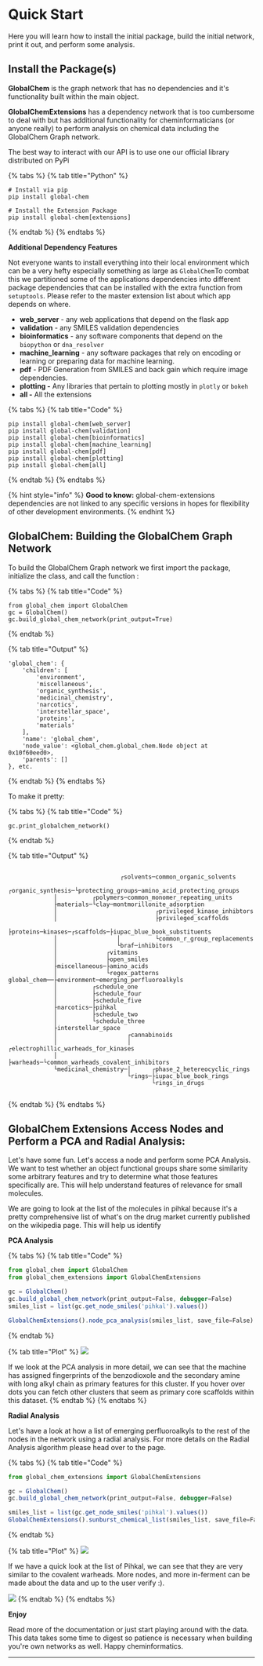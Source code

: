 # Quick Start

Here you will learn how to install the initial package, build the initial network, print it out, and perform some analysis.&#x20;

## Install the Package(s)

**GlobalChem** is the graph network that has no dependencies and it's functionality built within the main object.

**GlobalChemExtensions** has a dependency network that is too cumbersome to deal with but has additional functionality for cheminformaticians (or anyone really) to perform analysis on chemical data including the GlobalChem Graph network.&#x20;

The best way to interact with our API is to use one our official library distributed on PyPi

{% tabs %}
{% tab title="Python" %}
```
# Install via pip
pip install global-chem 

# Install the Extension Package
pip install global-chem[extensions]
```
{% endtab %}
{% endtabs %}

**Additional Dependency Features**

Not everyone wants to install everything into their local environment which can be a very hefty especially something as large as `GlobalChem`To combat this we partitioned some of the applications dependencies into different package dependencies that can be installed with the extra function from `setuptools`. Please refer to the master extension list about which app depends on where.

* **web\_server** - any web applications that depend on the flask app
* **validation** - any SMILES validation dependencies
* **bioinformatics** - any software components that depend on the `biopython` or `dna_resolver`
* **machine\_learning** - any software packages that rely on encoding or learning or preparing data for machine learning.&#x20;
* **pdf** - PDF Generation from SMILES and back gain which require image dependencies.&#x20;
* **plotting -** Any libraries that pertain to plotting mostly in `plotly` or `bokeh`
* **all -** All the extensions

{% tabs %}
{% tab title="Code" %}
```
pip install global-chem[web_server]
pip install global-chem[validation]
pip install global-chem[bioinformatics]
pip install global-chem[machine_learning]
pip install global-chem[pdf]
pip install global-chem[plotting]
pip install global-chem[all]
```
{% endtab %}
{% endtabs %}

{% hint style="info" %}
**Good to know:** global-chem-extensions dependencies are not linked to any specific versions in hopes for flexibility of other development environments.&#x20;
{% endhint %}

## GlobalChem: Building the GlobalChem Graph Network

To build the GlobalChem Graph network we first import the package, initialize the class, and call the function :

{% tabs %}
{% tab title="Code" %}
```
from global_chem import GlobalChem
gc = GlobalChem()
gc.build_global_chem_network(print_output=True)
```
{% endtab %}

{% tab title="Output" %}
```
'global_chem': {
    'children': [
        'environment',
        'miscellaneous',
        'organic_synthesis',
        'medicinal_chemistry',
        'narcotics',
        'interstellar_space',
        'proteins',
        'materials'
    ],
    'name': 'global_chem',
    'node_value': <global_chem.global_chem.Node object at 0x10f60eed0>,
    'parents': []
}, etc.
```
{% endtab %}
{% endtabs %}

To make it pretty:

{% tabs %}
{% tab title="Code" %}
```
gc.print_globalchem_network()
```
{% endtab %}

{% tab title="Output" %}
```

                                ┌solvents─common_organic_solvents
             ┌organic_synthesis─└protecting_groups─amino_acid_protecting_groups
             │          ┌polymers─common_monomer_repeating_units
             ├materials─└clay─montmorillonite_adsorption
             │                            ┌privileged_kinase_inhibtors
             │                            ├privileged_scaffolds
             ├proteins─kinases─┌scaffolds─├iupac_blue_book_substituents
             │                 │          └common_r_group_replacements
             │                 └braf─inhibitors
             │              ┌vitamins
             │              ├open_smiles
             ├miscellaneous─├amino_acids
             │              └regex_patterns
global_chem──├environment─emerging_perfluoroalkyls
             │          ┌schedule_one
             │          ├schedule_four
             │          ├schedule_five
             ├narcotics─├pihkal
             │          ├schedule_two
             │          └schedule_three
             ├interstellar_space
             │                    ┌cannabinoids
             │                    │         ┌electrophillic_warheads_for_kinases
             │                    ├warheads─└common_warheads_covalent_inhibitors
             └medicinal_chemistry─│      ┌phase_2_hetereocyclic_rings
                                  └rings─├iupac_blue_book_rings
                                         └rings_in_drugs
                                         
```
{% endtab %}
{% endtabs %}

## GlobalChem Extensions Access Nodes and Perform a PCA  and Radial Analysis:

Let's have some fun. Let's access a node and perform some PCA Analysis. We want to test whether an object functional groups share some similarity some arbitrary features and try to determine what those features specifically are. This will help understand features of relevance for small molecules.&#x20;

We are going to look at the list of the molecules in pihkal because it's a pretty comprehensive list of what's on the drug market currently published on the wikipedia page. This will help us identify&#x20;

**PCA Analysis**

{% tabs %}
{% tab title="Code" %}
```javascript
from global_chem import GlobalChem
from global_chem_extensions import GlobalChemExtensions

gc = GlobalChem()
gc.build_global_chem_network(print_output=False, debugger=False)
smiles_list = list(gc.get_node_smiles('pihkal').values())

GlobalChemExtensions().node_pca_analysis(smiles_list, save_file=False)
```
{% endtab %}

{% tab title="Plot" %}
![](<.gitbook/assets/Screen Shot 2022-02-24 at 8.43.47 AM.png>)

If we look at the PCA analysis in more detail, we can see that the machine has assigned fingerprints of the benzodioxole and the secondary amine with long alkyl chain as primary features for this cluster. If you hover over dots you can fetch other clusters that seem as primary core scaffolds within this dataset.&#x20;
{% endtab %}
{% endtabs %}

**Radial Analysis**

Let's have a look at how a list of emerging perfluoroalkyls to the rest of the nodes in the network using a radial analysis. For more details on the Radial Analysis algorithm please head over to the page.&#x20;

{% tabs %}
{% tab title="Code" %}
```javascript
from global_chem_extensions import GlobalChemExtensions

gc = GlobalChem()
gc.build_global_chem_network(print_output=False, debugger=False)

smiles_list = list(gc.get_node_smiles('pihkal').values())
GlobalChemExtensions().sunburst_chemical_list(smiles_list, save_file=False)
```
{% endtab %}

{% tab title="Plot" %}
![](<.gitbook/assets/newplot - 2022-02-24T085008.217.png>)



If we have a quick look at the list of Pihkal, we can see that they are very similar to the covalent warheads. More nodes, and more in-ferment can be made about the data and up to the user verify :).&#x20;

![](<.gitbook/assets/newplot - 2022-02-20T095100.543.png>)
{% endtab %}
{% endtabs %}

**Enjoy**

Read more of the documentation or just start playing around with the data. This data takes some time to digest so patience is necessary when building you're own networks as well. Happy cheminformatics.&#x20;



****

##
